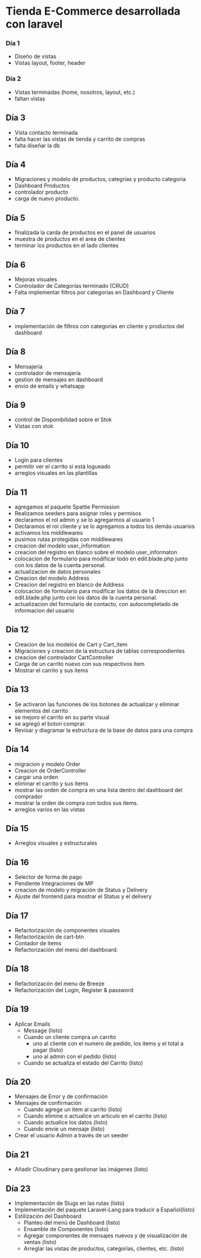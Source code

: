 # Tienda E-Commerce desarrollada con laravel

### Día 1

-   Diseño de vistas
-   Vistas layout, footer, header

### Día 2

-   Vistas terminadas (home, nosotros, layout, etc.)
-   faltan vistas

## Día 3

-   Vista contacto terminada
-   falta hacer las vistas de tienda y carrito de compras
-   falta diseñar la db

## Día 4

-   Migraciones y modelo de productos, categrias y producto categoria
-   Dashboard Productos
-   controlador producto
-   carga de nuevo producto.

## Día 5

-   finalizada la carda de productos en el panel de usuarios
-   muestra de productos en el area de clientes
-   terminar los productos en el lado clientes

## Día 6

-   Mejoras visuales
-   Controlador de Categorías terminado (CRUD)
-   Falta implementar filtros por categorias en Dashboard y Cliente

## Día 7

-   implementación de filtros con categorias en cliente y productos del dashboard

## Día 8

-   Mensajería
-   controlador de mensajería
-   gestion de mensajes en dashboard
-   envio de emails y whatsapp

## Día 9

-   control de Disponibilidad sobre el Stok
-   Vistas con stok

## Día 10

-   Login para clientes
-   permitir ver el carrito si está logueado
-   arreglos visuales en las plantillas

## Día 11

-   agregamos el paquete Spattie Permission
-   Realizamos seeders para asignar roles y permisos
-   declaramos el rol admin y se lo agregarmos al usuario 1
-   Declaramos el rol cliente y se lo agregamos a todos los demás usuarios
-   activamos los middlewares
-   pusimos rutas protegidas con middlewares
-   creacion del modelo user_information
-   creacion del registro en blanco sobre el modelo user_informaton
-   colocacion de formulario para modificar todo en edit.blade.php junto con los datos de la cuenta personal.
-   actualizacion de datos personales
-   Creacion del modelo Address
-   Creacion del registro en blanco de Address
-   colocacion de formulario para modificar los datos de la direccion en edit.blade.php junto con los datos de la cuenta personal.
-   actualizacion del formulario de contacto, con autocompletado de informacion del usuario

## Día 12

-   Creacion de los modelos de Cart y Cart_item
-   Migraciones y creacion de la estructura de tablas correspondientes
-   creacion del controlador CartController
-   Carga de un carrito nuevo con sus respectivos item
-   Mostrar el carrito y sus items

## Día 13

-   Se activaron las funciones de los botones de actualizar y eliminar elementos del carrito
-   se mejoro el carrito en su parte visual
-   se agregó el boton comprar.
-   Revisar y diagramar la estructura de la base de datos para una compra

## Día 14

-   migracion y modelo Order
-   Creacion de OrderController
-   cargar una orden
-   eliminar el carrito y sus items
-   mostrar las orden de compra en una lista dentro del dashboard del comprador
-   mostrar la orden de compra con todos sus items.
-   arreglos varios en las vistas

## Día 15

-   Arreglos visuales y estructurales

## Día 16

-   Selector de forma de pago
-   Pendiente Integraciones de MP
-   creacion de modelo y migración de Status y Delivery
-   Ajuste del frontend para mostrar el Status y el delivery

## Día 17

-   Refactorización de componentes visuales
-   Refactorización de cart-btn
-   Contador de items
-   Refactorización del menú del dashboard.

## Día 18

-   Refactorizacón del menu de Breeze
-   Refactorización del Login, Register & password

## Día 19

-   Aplicar Emails
    -   Message (listo)
    -   Cuando un cliente compra un carrito
        -   uno al cliente con el numero de pedido, los items y el total a pagar (listo)
        -   uno al admin con el pedido (listo)
    -   Cuando se actualiza el estado del Carrito (listo)

## Día 20

-   Mensajes de Error y de confirmación
-   Mensajes de confirmación
    -   Cuando agrege un item al carrito (listo)
    -   Cuando elimine o actualice un articulo en el carrito (listo)
    -   Cuando actualice los datos (listo)
    -   Cuando envie un mensaje (listo)
-   Crear el usuario Admin a través de un seeder

## Día 21

-   Añadir Cloudinary para gestionar las imágenes (listo)

## Día 23

-   Implementación de Slugs en las rutas (listo)
-   Implementación del paquete Laravel-Lang para traducir a Español(listo)
-   Estilización del Dashboard
    -   Planteo del menú de Dashboard (listo)
    -   Ensamble de Componentes (listo)
    -   Agregar componentes de mensajes nuevos y de visualización de ventas (listo)
    -   Arreglar las vistas de productos, categorías, clientes, etc. (listo)
